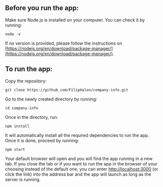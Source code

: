 ## Before you run the app:

Make sure Node.js is installed on your computer. You can check it by running:

```
node -v
```

If no version is provided, please follow the instructions on [https://nodejs.org/en/download/package-manager/](https://nodejs.org/en/download/package-manager/).

## To run the app:

Copy the repository:

```
git clone https://github.com/FilipHalon/company-info.git
```

Go to the newly created directory by running:

```
cd company-info
```

Once in the directory, run:

```
npm install
```

It will automatically install all the required dependencies to run the app. Once it is done, proceed by running:

```
npm start
```

Your default browser will open and you will find the app running in a new tab. If you close the tab or if you want to run the app in the browser of your choosing instead of the default one, you can enter [http://localhost:3000](http://localhost:3000) (or click the link) into the address bar and the app will launch as long as the server is running.
